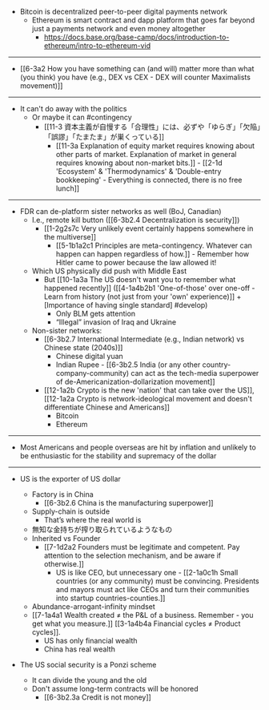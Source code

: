 - Bitcoin is decentralized peer-to-peer digital payments network
  - Ethereum is smart contract and dapp platform that goes far beyond just a payments network and even money altogether
    - https://docs.base.org/base-camp/docs/introduction-to-ethereum/intro-to-ethereum-vid
---
- [[6-3a2 How you have something can (and will) matter more than what (you think) you have (e.g., DEX vs CEX - DEX will counter Maximalists movement)]]
---
- It can't do away with the politics 
  - Or maybe it can #contingency 
    - [[11-3 資本主義が自慢する「合理性」には、必ずや「ゆらぎ」「欠陥」「誤謬」「たまたま」が巣くっている]]
      - [[11-3a Explanation of equity market requires knowing about other parts of market. Explanation of market in general requires knowing about non-market bits.]]
				- [[2-1d 'Ecosystem' & 'Thermodynamics' & 'Double-entry bookkeeping' - Everything is connected, there is no free lunch]]
---
- FDR can de-platform sister networks as well (BoJ, Canadian)
  - I.e., remote kill button ([[6-3b2.4 Decentralization is security]])
    - [[1-2g2s7c Very unlikely event certainly happens somewhere in the multiverse]]
      - [[5-1b1a2c1 Principles are meta-contingency. Whatever can happen can happen regardless of how.]]
				- Remember how Hitler came to power because the law allowed it! 
  - Which US physically did push with Middle East 
    - But [[10-1a3a The US doesn't want you to remember what happened recently]] ([[4-1a4b2b1 'One-of-those' over one-off - Learn from history (not just from your 'own' experience)]] + [Importance of having single standard] #develop)
      - Only BLM gets attention
      - “Illegal” invasion of Iraq and Ukraine 
  - Non-sister networks:
    - [[6-3b2.7 International Intermediate (e.g., Indian network) vs Chinese state (2040s)]]
      - Chinese digital yuan
      - Indian Rupee 
				- [[6-3b2.5 India (or any other country-company-community) can act as the tech-media superpower of de-Americanization-dollarization movement]]
    - [[12-1a2b Crypto is the new 'nation' that can take over the US]], [[12-1a2a Crypto is network-ideological movement and doesn't differentiate Chinese and Americans]]
      - Bitcoin
      - Ethereum
---
- Most Americans and people overseas are hit by inflation and unlikely to be enthusiastic for the stability and supremacy of the dollar
---
- US is the exporter of US dollar
  - Factory is in China
    - [[6-3b2.6 China is the manufacturing superpower]]
  - Supply-chain is outside
    - That’s where the real world is
  - 無知な金持ちが搾り取られているようなもの
  - Inherited vs Founder
    - [[7-1d2a2 Founders must be legitimate and competent. Pay attention to the selection mechanism, and be aware if otherwise.]]
      - US is like CEO, but unnecessary one
				- [[2-1a0c1h Small countries (or any community) must be convincing. Presidents and mayors must act like CEOs and turn their communities into startup countries-counties.]]
  - Abundance-arrogant-infinity mindset
  - [[7-1a4a1 Wealth created ≠ the P&L of a business. Remember - you get what you measure.]] [[3-1a4b4a Financial cycles ≠ Product cycles]].
    - US has only financial wealth
    - China has real wealth
	
- The US social security is a Ponzi scheme
  - It can divide the young and the old
  - Don't assume long-term contracts will be honored
    - [[6-3b2.3a Credit is not money]]